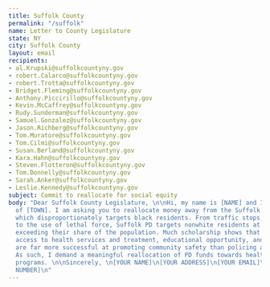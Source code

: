 ```yaml
---
title: Suffolk County
permalink: "/suffolk"
name: Letter to County Legislature
state: NY
city: Suffolk County
layout: email
recipients:
- al.Krupski@suffolkcountyny.gov
- robert.Calarco@suffolkcountyny.gov
- robert.Trotta@suffolkcountyny.gov
- Bridget.Fleming@suffolkcountyny.gov
- Anthony.Piccirillo@suffolkcountyny.gov
- Kevin.McCaffrey@suffolkcountyny.gov
- Rudy.Sunderman@suffolkcountyny.gov
- Samuel.Gonzalez@suffolkcountyny.gov
- Jason.Richberg@suffolkcountyny.gov
- Tom.Muratore@suffolkcountyny.gov
- Tom.Cilmi@suffolkcountyny.gov
- Susan.Berland@suffolkcountyny.gov
- Kara.Hahn@suffolkcountyny.gov
- Steven.Flotteron@suffolkcountyny.gov
- Tom.Donnelly@suffolkcountyny.gov
- Sarah.Anker@suffolkcountyny.gov
- Leslie.Kennedy@suffolkcountyny.gov
subject: Commit to reallocate for social equity
body: "Dear Suffolk County Legislature, \n\nHi, my name is [NAME] and I am a resident
  of [TOWN]. I am asking you to reallocate money away from the Suffolk County PD,
  which disproportionately targets black residents. From traffic stops, to arrests,
  to the use of lethal force, Suffolk PD targets nonwhite residents at a rate far
  exceeding their share of the population. Much scholarship shows that a living wage,
  access to health services and treatment, educational opportunity, and stable housing
  are far more successful at promoting community safety than policing and prisons.
  As such, I demand a meaningful reallocation of PD funds towards healthcare and social
  programs. \n\nSincerely, \n[YOUR NAME]\n[YOUR ADDRESS]\n[YOUR EMAIL]\n[YOUR PHONE
  NUMBER]\n"
---
```



